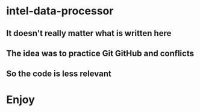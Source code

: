 # intel-data-processor

## It doesn't really matter what is written here
## The idea was to practice Git GitHub and conflicts
## So the code is less relevant
# Enjoy
